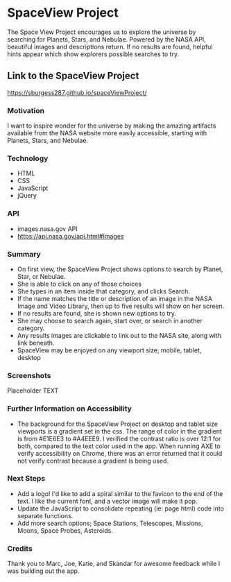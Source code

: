 # SpaceView Project

The Space View Project encourages us to explore the universe by searching for Planets,
Stars, and Nebulae. Powered by the NASA API, beautiful images and descriptions return. 
If no results are found, helpful hints appear which show explorers possible searches
to try.

## Link to the SpaceView Project
https://sburgess287.github.io/spaceViewProject/

### Motivation
I want to inspire wonder for the universe by making the amazing artifacts available 
from the NASA website more easily accessible, starting with Planets, Stars, and Nebulae.

### Technology
- HTML
- CSS
- JavaScript
- jQuery

### API
- images.nasa.gov API
- https://api.nasa.gov/api.html#Images

### Summary
- On first view, the SpaceView Project shows options to search by Planet, Star, or 
Nebulae.
- She is able to click on any of those choices
-  She types in an item inside that category, and clicks Search.
- If the name matches the title or description of an image in the NASA Image and Video 
Library, then up to five results will show on her screen. 
- If no results are found, she is shown new options to try. 
- She may choose to search again, start over, or search in another category. 
- Any results images are clickable to link out to the NASA site, along with link beneath.
- SpaceView may be enjoyed on any viewport size; mobile, tablet, desktop

### Screenshots

Placeholder TEXT

### Further Information on Accessibility
- The background for the SpaceView Project on desktop and tablet size viewports is a 
gradient set in the css. The range of color in the gradient is from #E1E6E3 to #A4EEE9.
I verified the contrast ratio is over 12:1 for both, compared to the text color used
in the app. When running AXE to verify accessibility on Chrome, there was an error
returned that it could not verify contrast because a gradient is being used. 

### Next Steps
- Add a logo! I'd like to add a spiral similar to the favicon to the end of the text. I 
like the current font, and a vector image will make it pop.
- Update the JavaScript to consolidate repeating (ie: page html) code into
separate functions.
- Add more search options; Space Stations, Telescopes, Missions, Moons, Space Probes, 
Asteroids.

### Credits
Thank you to Marc, Joe, Katie, and Skandar for awesome feedback while I was building
out the app. 


